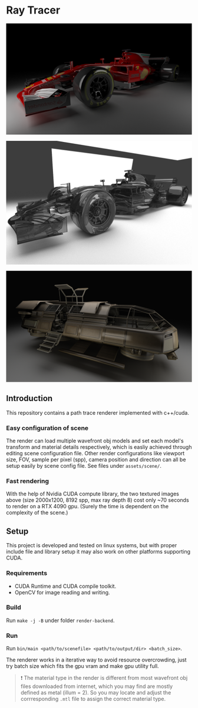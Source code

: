 # Ray Tracer

![formula1-texture](figures/scene_formula1-output.png)

![formula1-glass](figures/scene_formula1-output-refractive.png)

![space-shuttle](figures/scene_shuttle-output.png)

## Introduction

This repository contains a path trace renderer implemented with c++/cuda.

### Easy configuration of scene

The render can load multiple wavefront obj models and set each model's transform and material details respectively, which is easliy achieved through editing scene configuration file. Other render configurations like viewport size, FOV, sample per pixel (spp), camera position and direction can all be setup easily by scene config file. See files under `assets/scene/`.

### Fast rendering

With the help of Nvidia CUDA compute library, the two textured images above (size 2000x1200, 8192 spp, max ray depth 8) cost only ~70 seconds to render on a RTX 4090 gpu. (Surely the time is dependent on the complexity of the scene.)

## Setup

This project is developed and tested on linux systems, but with proper include file and library setup it may also work on other platforms supporting CUDA.

### Requirements

- CUDA Runtime and CUDA compile toolkit.
- OpenCV for image reading and writing.

### Build

Run `make -j -B` under folder `render-backend`.

### Run

Run `bin/main <path/to/scenefile> <path/to/output/dir> <batch_size>`. 

The renderer works in a iterative way to avoid resource overcrowding, just try batch size which fits the gpu vram and make gpu utility full.

> ❗️ The material type in the render is different from most wavefront obj files downloaded from internet, which you may find are mostly defined as metal (illum = 2). So you may locate and adjust the corrresponding `.mtl` file to assign the correct material type.

